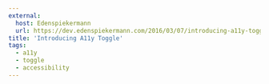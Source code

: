 ```yaml
---
external:
  host: Edenspiekermann
  url: https://dev.edenspiekermann.com/2016/03/07/introducing-a11y-toggle/
title: 'Introducing A11y Toggle'
tags:
  - a11y
  - toggle
  - accessibility
---
```

